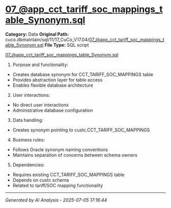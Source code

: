 # 07_@app_cct_tariff_soc_mappings_table_Synonym.sql

**Category:** Data
**Original Path:** cuco.dbmaintain/sql/11/17_CuCo_V17.04/07_@app_cct_tariff_soc_mappings_table_Synonym.sql
**File Type:** SQL script

07_@app_cct_tariff_soc_mappings_table_Synonym.sql
1. Purpose and functionality:
- Creates database synonym for CCT_TARIFF_SOC_MAPPINGS table
- Provides abstraction layer for table access
- Enables flexible database architecture

2. User interactions:
- No direct user interactions
- Administrative database configuration

3. Data handling:
- Creates synonym pointing to custc.CCT_TARIFF_SOC_MAPPINGS

4. Business rules:
- Follows Oracle synonym naming conventions
- Maintains separation of concerns between schema owners

5. Dependencies:
- Requires existing CCT_TARIFF_SOC_MAPPINGS table
- Depends on custc schema
- Related to tariff/SOC mapping functionality

---
*Generated by AI Analysis - 2025-07-05 17:16:44*

